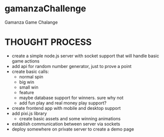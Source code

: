 # gamanzaChallenge
Gamanza Game Chalange

# THOUGHT PROCESS
- create a simple node.js server with socket support that will handle basic game actions
- add api for random number generator, just to prove a point
- create basic calls:
  - normal spin
  - big win
  - small win
  - feature
  - maybe database support for winners. sure why not
  - add fun play and real money play support?
- create frontend app with mobile and desktop support
- add pixi.js library
  - create basic assets and some winning animations
- establish communication between server via sockets
- deploy somewhere on private server to create a demo page